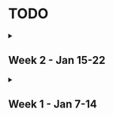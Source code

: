 # TODO

<details>
<summary>

## Week 2 - Jan 15-22

</summary>
<br>

Assignment | Due Date
--- | ---
~~Systems Chapter 1 through section 1.3~~ | Jan 16
~~Systems Required Reading~~ | Jan 16
~~Class/Scope/Linkage Quiz~~ | Jan 16
~~Sustainability Class Reading~~ | Jan 16
~~Sustainability Lab Prep~~ | Jan 16
DEI Engineering Week 2 Discusstion Prep | Jan 18
Stats Homework 1 | Jan 19
Sustainability HW 1 | Jan 21

</details>


<details>
<summary>

## Week 1 - Jan 7-14

</summary>
<br>

Assignment | Due Date
--- | ---
~~First Week Intro Note Draft~~ | Jan 10
~~First Week Intro Note Revision~~ | Jan 10
~~Stats Quiz 0~~ | Jan 11
~~Intro Sustainability Class 2 Readings~~ | Jan 11
~~C Language Basics~~ | Jan 11
~~Introduction to MasteringEngineering: Computer Science~~ | Jan 12
~~Collaborative Class Wiki Contribution~~ 1 | Jan 15
~~Systems Lab I~~ | Jan 16
~~Read Systems I Syllabus~~ | 
~~Read Engineering Stats Syllabus~~ |
~~Read DEI Engineering Syllabus~~ |
~~Read Intro Sustainability Syllabus~~ |

</details>